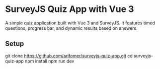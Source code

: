 # SurveyJS Quiz App with Vue 3

A simple quiz application built with Vue 3 and SurveyJS. It features timed questions, progress bar, and dynamic results based on answers.

## Setup
git clone https://github.com/arifomer/surveyjs-quiz-app.git
cd surveyjs-quiz-app
npm install
npm run dev
